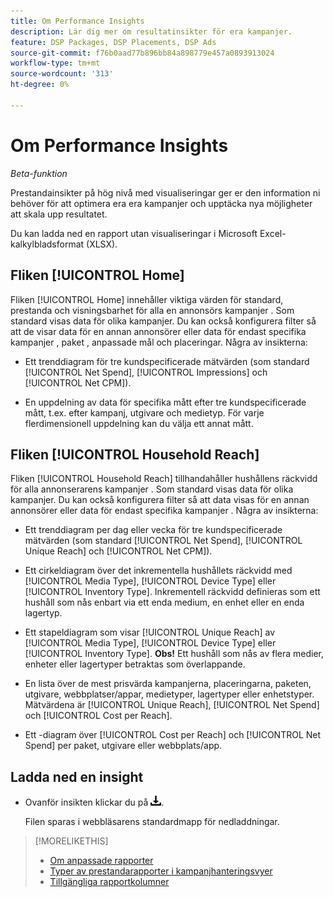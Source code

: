 ```yaml
---
title: Om Performance Insights
description: Lär dig mer om resultatinsikter för era kampanjer.
feature: DSP Packages, DSP Placements, DSP Ads
source-git-commit: f76b0aad77b896bb84a898779e457a0893913024
workflow-type: tm+mt
source-wordcount: '313'
ht-degree: 0%

---
```


# Om Performance Insights

*Beta-funktion*

<!-- Edit title and metadata as necessary -->

Prestandainsikter på hög nivå med visualiseringar ger er den information ni behöver för att optimera era era kampanjer och upptäcka nya möjligheter att skala upp resultatet.

Du kan ladda ned en rapport utan visualiseringar i Microsoft Excel-kalkylbladsformat (XLSX).

## Fliken [!UICONTROL Home]

Fliken [!UICONTROL Home] innehåller viktiga värden för standard, prestanda och visningsbarhet för alla en annonsörs kampanjer <!-- active only? -->. Som standard visas data för olika kampanjer. Du kan också konfigurera filter så att de visar data för en annan annonsörer eller data för endast specifika kampanjer <!-- active only? -->, paket <!-- active only? -->, anpassade mål och placeringar<!-- active only? -->. Några av insikterna:

* Ett trenddiagram för tre kundspecificerade mätvärden (som standard [!UICONTROL Net Spend], [!UICONTROL Impressions] och [!UICONTROL Net CPM]).

* En uppdelning av data för specifika mått efter tre kundspecificerade mått, t.ex. efter kampanj, utgivare och medietyp. För varje flerdimensionell uppdelning kan du välja ett annat mått.

## Fliken [!UICONTROL Household Reach]

Fliken [!UICONTROL Household Reach] tillhandahåller hushållens räckvidd för alla annonserarens kampanjer <!-- active only? -->. Som standard visas data för olika kampanjer. Du kan också konfigurera filter så att data visas för en annan annonsörer eller data för endast specifika kampanjer <!-- active only? -->. Några av insikterna:

* Ett trenddiagram per dag eller vecka för tre kundspecificerade mätvärden (som standard [!UICONTROL Net Spend], [!UICONTROL Unique Reach] och [!UICONTROL Net CPM]).

* Ett cirkeldiagram över det inkrementella hushållets räckvidd med [!UICONTROL Media Type], [!UICONTROL Device Type] eller [!UICONTROL Inventory Type]. Inkrementell räckvidd definieras som ett hushåll som nås enbart via ett enda medium, en enhet eller en enda lagertyp.

* Ett stapeldiagram som visar [!UICONTROL Unique Reach] av [!UICONTROL Media Type], [!UICONTROL Device Type] eller [!UICONTROL Inventory Type]. **Obs!** Ett hushåll som nås av flera medier, enheter eller lagertyper betraktas som överlappande.

* En lista över de mest prisvärda kampanjerna, placeringarna, paketen, utgivare, webbplatser/appar, medietyper, lagertyper eller enhetstyper. Mätvärdena är [!UICONTROL Unique Reach], [!UICONTROL Net Spend] och [!UICONTROL Cost per Reach].

* Ett <!-- ???? -->-diagram över [!UICONTROL Cost per Reach] och [!UICONTROL Net Spend] per paket, utgivare eller webbplats/app.

## Ladda ned en insight

* Ovanför insikten klickar du på ![Hämta](/help/creative/assets/download.png "Hämta").

  Filen sparas i webbläsarens standardmapp för nedladdningar.

<!--
## Apply Filters

to whole tab, I think

Filter icon + drop-down menu
-->

<!--
## Change the Metrics and Dimensions for an Insight

-->

>[!MORELIKETHIS]
>
>* [Om anpassade rapporter](/help/dsp/reports/report-about.md)
>* [Typer av prestandarapporter i kampanjhanteringsvyer](/help/dsp/campaign-management/reports/campaign-reports-about.md)
>* [Tillgängliga rapportkolumner](/help/dsp/reports/report-columns.md)
